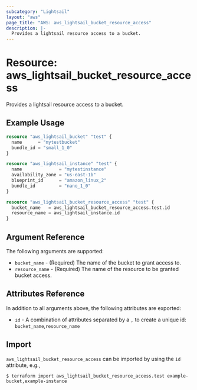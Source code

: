 ```yaml
---
subcategory: "Lightsail"
layout: "aws"
page_title: "AWS: aws_lightsail_bucket_resource_access"
description: |-
  Provides a lightsail resource access to a bucket.
---
```


# Resource: aws_lightsail_bucket_resource_access

Provides a lightsail resource access to a bucket.

## Example Usage

```terraform
resource "aws_lightsail_bucket" "test" {
  name      = "mytestbucket"
  bundle_id = "small_1_0"
}

resource "aws_lightsail_instance" "test" {
  name              = "mytestinstance"
  availability_zone = "us-east-1b"
  blueprint_id      = "amazon_linux_2"
  bundle_id         = "nano_1_0"
}

resource "aws_lightsail_bucket_resource_access" "test" {
  bucket_name   = aws_lightsail_bucket_resource_access.test.id
  resource_name = aws_lightsail_instance.id
}
```

## Argument Reference

The following arguments are supported:

* `bucket_name` - (Required) The name of the bucket to grant access to.
* `resource_name` - (Required) The name of the resource to be granted bucket access.

## Attributes Reference

In addition to all arguments above, the following attributes are exported:

* `id` - A combination of attributes separated by a `,` to create a unique id: `bucket_name`,`resource_name`

## Import

`aws_lightsail_bucket_resource_access` can be imported by using the `id` attribute, e.g.,

```
$ terraform import aws_lightsail_bucket_resource_access.test example-bucket,example-instance
```
